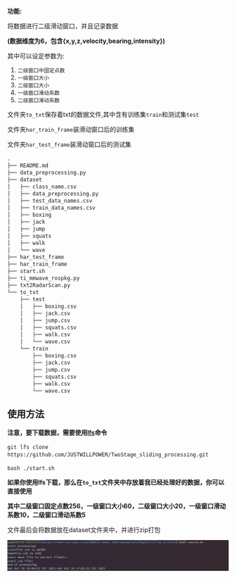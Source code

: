 **功能:**

将数据进行二级滑动窗口，并且记录数据

**(数据维度为6，包含{x,y,z,velocity,bearing,intensity})**


其中可以设定参数为:

1. `二级窗口中固定点数`
2. `一级窗口大小`
3. `二级窗口大小`
4. `一级窗口滑动系数`
5. `二级窗口滑动系数`




文件夹`to_txt`保存着txt的数据文件,其中含有训练集`train`和测试集`test`

文件夹`har_train_frame`装滑动窗口后的训练集

文件夹`har_test_frame`装滑动窗口后的测试集

```
.
├── README.md
├── data_preprocessing.py
├── dataset
│   ├── class_name.csv
│   ├── data_preprocessing.py
│   ├── test_data_names.csv
│   ├── train_data_names.csv
│   ├── boxing
│   ├── jack
│   ├── jump
│   ├── squats
│   ├── walk
│   └── wave
├── har_test_frame
├── har_train_frame
├── start.sh
├── ti_mmwave_rospkg.py
├── txt2RadarScan.py
└── to_txt
    ├── test
    │   ├── boxing.csv
    │   ├── jack.csv
    │   ├── jump.csv
    │   ├── squats.csv
    │   ├── walk.csv
    │   └── wave.csv
    └── train
        ├── boxing.csv
        ├── jack.csv
        ├── jump.csv
        ├── squats.csv
        ├── walk.csv
        └── wave.csv

```


## 使用方法

**注意，要下载数据，需要使用[lfs](https://git-lfs.github.com/)命令**

`git lfs clone https://github.com/JUSTWILLPOWER/TwoStage_sliding_processing.git`

`bash ./start.sh`

**如果你使用lfs下载，那么在`to_txt`文件夹中存放着我已经处理好的数据，你可以直接使用**

**其中二级窗口固定点数256，一级窗口大小60，二级窗口大小20，一级窗口滑动系数10，二级窗口滑动系数5**

文件最后会将数据放在dataset文件夹中，并进行zip打包

![结果](./result.png) 

